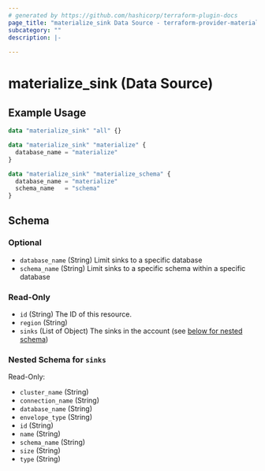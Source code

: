 ```yaml
---
# generated by https://github.com/hashicorp/terraform-plugin-docs
page_title: "materialize_sink Data Source - terraform-provider-materialize"
subcategory: ""
description: |-
  
---
```


# materialize_sink (Data Source)



## Example Usage

```terraform
data "materialize_sink" "all" {}

data "materialize_sink" "materialize" {
  database_name = "materialize"
}

data "materialize_sink" "materialize_schema" {
  database_name = "materialize"
  schema_name   = "schema"
}
```

<!-- schema generated by tfplugindocs -->
## Schema

### Optional

- `database_name` (String) Limit sinks to a specific database
- `schema_name` (String) Limit sinks to a specific schema within a specific database

### Read-Only

- `id` (String) The ID of this resource.
- `region` (String)
- `sinks` (List of Object) The sinks in the account (see [below for nested schema](#nestedatt--sinks))

<a id="nestedatt--sinks"></a>
### Nested Schema for `sinks`

Read-Only:

- `cluster_name` (String)
- `connection_name` (String)
- `database_name` (String)
- `envelope_type` (String)
- `id` (String)
- `name` (String)
- `schema_name` (String)
- `size` (String)
- `type` (String)
